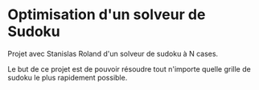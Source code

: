 # Optimisation d'un solveur de Sudoku

Projet avec Stanislas Roland d'un solveur de sudoku à N cases.

Le but de ce projet est de pouvoir résoudre tout n'importe quelle grille de sudoku le plus rapidement possible.